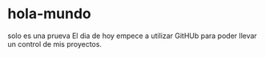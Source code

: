 # hola-mundo
solo es una prueva
El dia de hoy empece a utilizar GitHUb para poder llevar un control de mis proyectos.
